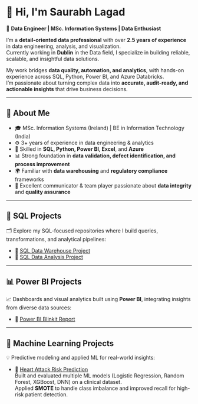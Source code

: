# 👋 Hi, I'm Saurabh Lagad  

🎯 **Data Engineer | MSc. Information Systems | Data Enthusiast**  

I’m a **detail-oriented data professional** with over **2.5 years of experience** in data engineering, analysis, and visualization.  
Currently working in **Dublin** in the Data field, I specialize in building reliable, scalable, and insightful data solutions.  

My work bridges **data quality, automation, and analytics**, with hands-on experience across SQL, Python, Power BI, and Azure Databricks.  
I’m passionate about turning complex data into **accurate, audit-ready, and actionable insights** that drive business decisions.  

---

## 💼 About Me  
- 🎓 MSc. Information Systems (Ireland) | BE in Information Technology (India)  
- ⚙️ 3+ years of experience in data engineering & analytics  
- 🧠 Skilled in **SQL, Python, Power BI, Excel**, and **Azure**  
- 📊 Strong foundation in **data validation, defect identification, and process improvement**  
- 🌍 Familiar with **data warehousing** and **regulatory compliance** frameworks  
- 🤝 Excellent communicator & team player passionate about **data integrity** and **quality assurance**  

---

## 🧩 SQL Projects  
🗂️ Explore my SQL-focused repositories where I build queries, transformations, and analytical pipelines:  
- 🔹 [SQL Data Warehouse Project](https://github.com/saurabhla/sql-data-warehouse-project)  
- 🔹 [SQL Data Analysis Project](https://github.com/saurabhla/sql-data-analysis-project)  

---

## 📊 Power BI Projects  
📈 Dashboards and visual analytics built using **Power BI**, integrating insights from diverse data sources:  
- 🔸 [Power BI Blinkit Report](https://github.com/saurabhla/power-bi-blinkit-report)  

---

## 🤖 Machine Learning Projects  
💡 Predictive modeling and applied ML for real-world insights:  
- 🔺 [Heart Attack Risk Prediction](https://github.com/saurabhla/heart-attack-risk-prediction)  
  Built and evaluated multiple ML models (Logistic Regression, Random Forest, XGBoost, DNN) on a clinical dataset.  
  Applied **SMOTE** to handle class imbalance and improved recall for high-risk patient detection.

